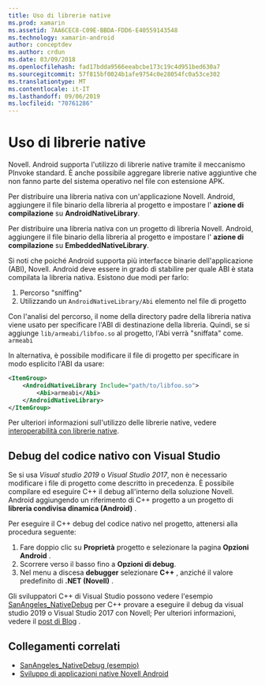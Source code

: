 ```yaml
---
title: Uso di librerie native
ms.prod: xamarin
ms.assetid: 7AA6CEC8-C09E-BBDA-FDD6-E40559143548
ms.technology: xamarin-android
author: conceptdev
ms.author: crdun
ms.date: 03/09/2018
ms.openlocfilehash: fad17bdda9566eeabcbe173c19c4d951bed630a7
ms.sourcegitcommit: 57f815bf0024b1afe9754c0e28054fc0a53ce302
ms.translationtype: MT
ms.contentlocale: it-IT
ms.lasthandoff: 09/06/2019
ms.locfileid: "70761286"
---
```

# <a name="using-native-libraries"></a>Uso di librerie native

Novell. Android supporta l'utilizzo di librerie native tramite il meccanismo PInvoke standard. È anche possibile aggregare librerie native aggiuntive che non fanno parte del sistema operativo nel file con estensione APK.

Per distribuire una libreria nativa con un'applicazione Novell. Android, aggiungere il file binario della libreria al progetto e impostare l' **azione di compilazione** su **AndroidNativeLibrary**.

Per distribuire una libreria nativa con un progetto di libreria Novell. Android, aggiungere il file binario della libreria al progetto e impostare l' **azione di compilazione** su **EmbeddedNativeLibrary**.

Si noti che poiché Android supporta più interfacce binarie dell'applicazione (ABI), Novell. Android deve essere in grado di stabilire per quale ABI è stata compilata la libreria nativa.
Esistono due modi per farlo:

1. Percorso "sniffing"
1. Utilizzando un `AndroidNativeLibrary/Abi` elemento nel file di progetto

Con l'analisi del percorso, il nome della directory padre della libreria nativa viene usato per specificare l'ABI di destinazione della libreria. Quindi, se si aggiunge `lib/armeabi/libfoo.so` al progetto, l'Abi verrà "sniffata" come. `armeabi`

In alternativa, è possibile modificare il file di progetto per specificare in modo esplicito l'ABI da usare:

```xml
<ItemGroup>
    <AndroidNativeLibrary Include="path/to/libfoo.so">
        <Abi>armeabi</Abi>
    </AndroidNativeLibrary>
</ItemGroup>
```

Per ulteriori informazioni sull'utilizzo delle librerie native, vedere [interoperabilità con librerie native](https://www.mono-project.com/docs/advanced/pinvoke/).

## <a name="debugging-native-code-with-visual-studio"></a>Debug del codice nativo con Visual Studio

Se si usa *Visual studio 2019* o *Visual Studio 2017*, non è necessario modificare i file di progetto come descritto in precedenza.
È possibile compilare ed eseguire C++ il debug all'interno della soluzione Novell. Android aggiungendo un riferimento di C++ progetto a un progetto di **libreria condivisa dinamica (Android)** .

Per eseguire il C++ debug del codice nativo nel progetto, attenersi alla procedura seguente:

1. Fare doppio clic su **Proprietà** progetto e selezionare la pagina **Opzioni Android** .
2. Scorrere verso il basso fino a **Opzioni di debug**.
3. Nel menu a discesa **debugger** selezionare **C++** , anziché il valore predefinito di **.NET (Novell)** .

Gli sviluppatori C++ di Visual Studio possono vedere l'esempio [SanAngeles_NativeDebug](https://docs.microsoft.com/samples/xamarin/monodroid-samples/sanangeles-ndk) per C++ provare a eseguire il debug da visual studio 2019 o Visual Studio 2017 con Novell; Per ulteriori informazioni, vedere il [post di Blog](https://blog.xamarin.com/build-and-debug-c-libraries-in-xamarin-android-apps-with-visual-studio-2015/) .

## <a name="related-links"></a>Collegamenti correlati

- [SanAngeles_NativeDebug (esempio)](https://docs.microsoft.com/samples/xamarin/monodroid-samples/sanangeles-ndk)
- [Sviluppo di applicazioni native Novell Android](https://blogs.msdn.microsoft.com/vcblog/2015/02/23/developing-xamarin-android-native-applications/)
